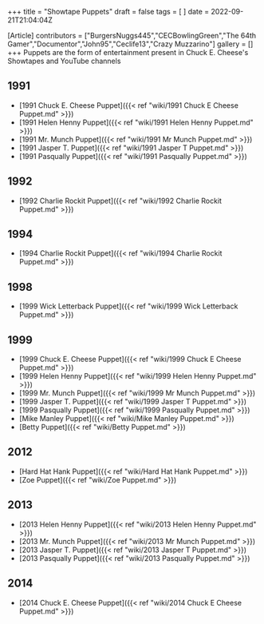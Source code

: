 +++
title = "Showtape Puppets"
draft = false
tags = [ ]
date = 2022-09-21T21:04:04Z

[Article]
contributors = ["BurgersNuggs445","CECBowlingGreen","The 64th Gamer","Documentor","John95","Ceclife13","Crazy Muzzarino"]
gallery = []
+++
Puppets are the form of entertainment present in Chuck E. Cheese's Showtapes and YouTube channels

## 1991 ##

* [1991 Chuck E. Cheese Puppet]({{< ref "wiki/1991 Chuck E Cheese Puppet.md" >}})
* [1991 Helen Henny Puppet]({{< ref "wiki/1991 Helen Henny Puppet.md" >}})
* [1991 Mr. Munch Puppet]({{< ref "wiki/1991 Mr Munch Puppet.md" >}})
* [1991 Jasper T. Puppet]({{< ref "wiki/1991 Jasper T Puppet.md" >}})
* [1991 Pasqually Puppet]({{< ref "wiki/1991 Pasqually Puppet.md" >}})

## 1992 ##

* [1992 Charlie Rockit Puppet]({{< ref "wiki/1992 Charlie Rockit Puppet.md" >}})

## 1994 ##

* [1994 Charlie Rockit Puppet]({{< ref "wiki/1994 Charlie Rockit Puppet.md" >}})

## 1998 ##

* [1999 Wick Letterback Puppet]({{< ref "wiki/1999 Wick Letterback Puppet.md" >}})

## 1999 ##

* [1999 Chuck E. Cheese Puppet]({{< ref "wiki/1999 Chuck E Cheese Puppet.md" >}})
* [1999 Helen Henny Puppet]({{< ref "wiki/1999 Helen Henny Puppet.md" >}})
* [1999 Mr. Munch Puppet]({{< ref "wiki/1999 Mr Munch Puppet.md" >}})
* [1999 Jasper T. Puppet]({{< ref "wiki/1999 Jasper T Puppet.md" >}})
* [1999 Pasqually Puppet]({{< ref "wiki/1999 Pasqually Puppet.md" >}})
* [Mike Manley Puppet]({{< ref "wiki/Mike Manley Puppet.md" >}})
* [Betty Puppet]({{< ref "wiki/Betty Puppet.md" >}})

## 2012 ##

* [Hard Hat Hank Puppet]({{< ref "wiki/Hard Hat Hank Puppet.md" >}})
* [Zoe Puppet]({{< ref "wiki/Zoe Puppet.md" >}})

## 2013 ##

* [2013 Helen Henny Puppet]({{< ref "wiki/2013 Helen Henny Puppet.md" >}})
* [2013 Mr. Munch Puppet]({{< ref "wiki/2013 Mr Munch Puppet.md" >}})
* [2013 Jasper T. Puppet]({{< ref "wiki/2013 Jasper T Puppet.md" >}})
* [2013 Pasqually Puppet]({{< ref "wiki/2013 Pasqually Puppet.md" >}})

## 2014 ##

* [2014 Chuck E. Cheese Puppet]({{< ref "wiki/2014 Chuck E Cheese Puppet.md" >}})